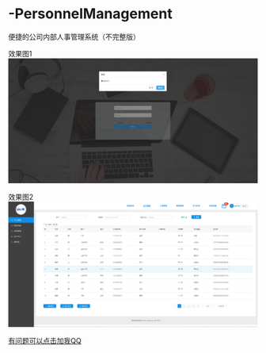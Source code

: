 # -PersonnelManagement
便捷的公司内部人事管理系统（不完整版）

效果图1
    <img src="https://raw.githubusercontent.com/330042626/-PersonnelManagement/master/home.png"/>

效果图2
    <img src="https://raw.githubusercontent.com/330042626/-PersonnelManagement/master/core.png"/>


<a target="_blank" href="http://wpa.qq.com/msgrd?v=3&uin=330042626&site=qq&menu=yes">有问题可以点击加我QQ</a>
